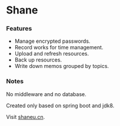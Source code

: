Shane
=====

### Features
- Manage encrypted passwords.
- Record works for time management.
- Upload and refresh resources.
- Back up resources.
- Write down memos grouped by topics.

### Notes
No middleware and no database.

Created only based on spring boot and jdk8.

Visit [shaneu.cn](http://shaneu.cn).